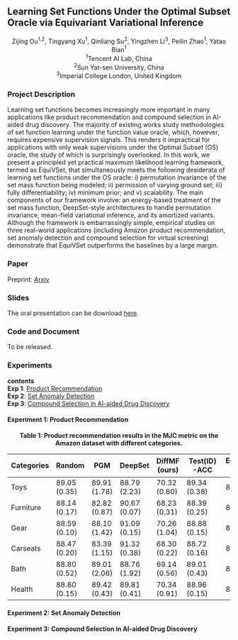 ## Learning Set Functions Under the Optimal Subset Oracle via Equivariant Variational Inference

<center>
Zijing Ou<sup>1,2</sup>, Tingyang Xu<sup>1</sup>, Qinliang Su<sup>2</sup>, Yingzhen Li<sup>3</sup>, Peilin Zhao<sup>1</sup>, Yatao Bian<sup>1</sup> <br>
<sup>1</sup>Tencent AI Lab, China <br>
<sup>2</sup>Sun Yat-sen University, China <br>
<sup>3</sup>Imperial College London, United Kingdom <br>
</center>

### Project Description

Learning set functions becomes increasingly more important in many applications like product recommendation and compound selection in AI-aided drug discovery. The majority of existing works study methodologies of set function learning under the function value oracle, which, however, requires expensive supervision signals. This renders it impractical for applications with only weak supervisions under the Optimal Subset (OS) oracle, the study of which is surprisingly overlooked. In this work, we present a principled yet practical maximum likelihood learning framework, termed as EquiVSet, that simultaneously meets the following desiderata of learning set functions under the OS oracle: i) permutation invariance of the set mass function being modeled; ii) permission of varying ground set; iii) fully differentiability; iv) minimum prior; and v) scalability. The main components of our framework involve: an energy-based treatment of the set mass function, DeepSet-style architectures to handle permutation invariance, mean-field variational inference, and its amortized variants. Although the framework is embarrassingly simple, empirical studies on three real-world applications (including Amazon product recommendation, set anomaly detection and compound selection for virtual screening) demonstrate that EquiVSet outperforms the baselines by a large margin.

### Paper

Preprint: [Arxiv](https://arxiv.org/abs/2203.01693)

### Slides

The oral presentation can be download [here](files/equivset_slides.pdf).

### Code and Document

To be released.

### Experiments

**contents** <br>
**Exp 1**: [Product Recommendation](#exp1) <br>
**Exp 2**: [Set Anomaly Detection](#exp2) <br>
**Exp 3**: [Compound Selection in AI-aided Drug Discovery](#exp3)

#### Experiment 1: <span id="exp1">Product Recommendation</span>

<center><b>Table 1: Product recommendation results in the MJC metric on the Amazon dataset with different categories.<b></center>

| Categories | Random | PGM | DeepSet | DiffMF (ours) | Test(ID)-ACC | EquiVSet<sub>ind</sub> (ours) | EquiVSet<sub>copula</sub> (ours) |
 | ------ | ------     | --------- |    ----------- | ------------| -------------|------------|---------------|
|Toys|89.05 (0.35) |89.91 (1.78) |88.79 (2.23) |70.32 (0.80) |89.34 (0.38) |89.62 (2.04 |82.14 (0.86) |
|Furniture|88.14 (0.17) |82.82 (0.87) |90.67 (0.07) |68.23 (0.31) |88.39 (0.25) |83.10 (0.46 |82.41 (0.20) |
|Gear|88.59 (0.10) |88.10 (1.42) |91.09 (0.15) |70.26 (1.04) |88.88 (0.15) |88.23 (1.42 |83.04 (0.08) |
|Carseats|88.47 (0.20) |83.39 (1.15) |91.32 (0.38) |68.30 (0.22) |88.72 (0.16) |83.20 (1.28 |83.22 (0.10) |
|Bath|88.80 (0.52) |89.01 (2.06) |88.76 (1.92) |69.14 (0.56) |89.01 (0.43) |88.95 (2.17 |81.65 (1.06) |
|Health|88.80 (0.15) |89.42 (0.43) |89.81 (0.41) |70.34 (0.91) |88.96 (0.15) |89.24 (0.82 |82.62 (0.23) |

#### Experiment 2: <span id="exp2">Set Anomaly Detection</span>

#### Experiment 3: <span id="exp3">Compound Selection in AI-aided Drug Discovery</span>

<!-- To cite:   -->
